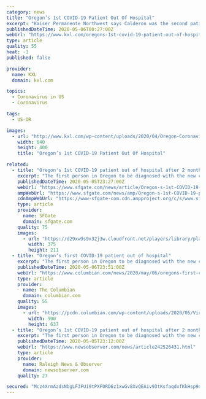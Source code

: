 ```yaml
---
category: news
title: "Oregon’s 1st COVID-19 Patient Out Of Hospital"
excerpt: "Kaiser Permanente Northwest says Calderon was the second patient in the U.S. determined to have contracted the virus through community spread. He was also one of the first patients in the nation to receive the drug Remdesivir."
publishedDateTime: 2020-05-06T00:27:00Z
webUrl: "https://www.kxl.com/oregons-1st-covid-19-patient-out-of-hospital/"
type: article
quality: 55
heat: -1
published: false

provider:
  name: KXL
  domain: kxl.com

topics:
  - Coronavirus in US
  - Coronavirus

tags:
  - US-OR

images:
  - url: "http://www.kxl.com/wp-content/uploads/2020/04/Oregon-Coronavirus-Graphic-Corporate-640x400-1.jpg"
    width: 640
    height: 400
    title: "Oregon’s 1st COVID-19 Patient Out Of Hospital"

related:
  - title: "Oregon's 1st COVID-19 patient out of hospital after 2 months"
    excerpt: "The first person in Oregon to be diagnosed with the new coronavirus has been discharged from the hospital more than two months after being admitted, the hospital said Tuesday. Hector Calderon spent many days in the intensive care unit,"
    publishedDateTime: 2020-05-05T23:27:00Z
    webUrl: "https://www.sfgate.com/news/article/Oregon-s-1st-COVID-19-patient-out-of-hospital-15249249.php"
    ampWebUrl: "https://www.sfgate.com/news/amp/Oregon-s-1st-COVID-19-patient-out-of-hospital-15249249.php"
    cdnAmpWebUrl: "https://www-sfgate-com.cdn.ampproject.org/c/s/www.sfgate.com/news/amp/Oregon-s-1st-COVID-19-patient-out-of-hospital-15249249.php"
    type: article
    provider:
      name: SFGate
      domain: sfgate.com
    quality: 75
    images:
      - url: "https://d29xw9s9x32j3w.cloudfront.net/players/library/placeholder.png"
        width: 375
        height: 211
  - title: "Oregon’s first COVID-19 patient out of hospital"
    excerpt: "The first person in Oregon to be diagnosed with the new coronavirus has been discharged from the hospital more than two months after being admitted, the hospital said Tuesday."
    publishedDateTime: 2020-05-06T23:51:00Z
    webUrl: "https://www.columbian.com/news/2020/may/06/oregons-first-covid-19-patient-out-of-hospital/"
    type: article
    provider:
      name: The Columbian
      domain: columbian.com
    quality: 55
    images:
      - url: "https://pcdn.columbian.com/wp-content/uploads/2020/05/Virus_Outbreak-Oregon-First_Patient_54272.jpg-01f06.jpg"
        width: 900
        height: 637
  - title: "Oregon’s 1st COVID-19 patient out of hospital after 2 months | Raleigh News & Observer"
    excerpt: "The first person in Oregon to be diagnosed with the new coronavirus has been discharged from the hospital more than two months after being admitted, the hospital said Tuesday. Hector Calderon spent many days in the intensive care unit, where he was sedated and intubated, before he recovered enough to be transferred to a skilled nursing facility ..."
    publishedDateTime: 2020-05-05T23:12:00Z
    webUrl: "https://www.newsobserver.com/news/article242526431.html"
    type: article
    provider:
      name: Raleigh News & Observer
      domain: newsobserver.com
    quality: 27

secured: "Mcz4XrmAzdsNbgLF3FUi9tPXFORD6z1xwGv8XvQEAiv93tKsfaqdxfKkHsp9dt6z1iwX1Ibqsu7x7CGhBXQ2GV2zmqnJ2b1bKbIcRTXr7HwhiYhML9+3wn6FTo0C3D++AzzTCh2srgG1gPvfSDEdYpKSA1l0RO2Axm9VYqYFUew54snR175UZty+Idqo5jvYlfkIrzL2GLYyFa/dJwr2b80ownfbjlaoAyE4p8Rpi3AyuthPSkTvOaWytK/QbZR5C6WL077N0M/+XQfP/jCim+H07iznShXixpJye98Bz85F0MFMXqbNsdP/5bTER7YzoqZ7zSqLpu89KyEGaSut6MkfE6kaNKllXYV6IXQEs9t7g2rkdmoWh6V0WoswQb17QIOUNd+T68LZVu9wrSbQ5s5hsU6yEZRpbWmkzBV3bPrQaXRKwMtUZJIr8x1PTZfSYm6UKf14xQdJM5nB63WsiltzgOm+VQhfvLFXK7jIiGk=;BKUIoiISYFuJ2VY2VBIQhA=="
---
```


